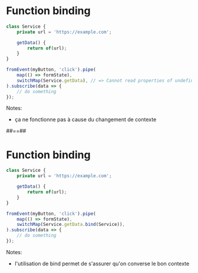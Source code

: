 # Function binding

```typescript
class Service {
    private url = 'https://example.com';

    getData() {
        return of(url);
    }
}

fromEvent(myButton, 'click').pipe(
    map(() => formState),
    switchMap(Service.getData), // => Cannot read properties of undefined (reading 'url') 
).subscribe(data => {
    // do something
});
```

Notes:

- ça ne fonctionne pas à cause du changement de contexte

##==##

# Function binding

```typescript
class Service {
    private url = 'https://example.com';

    getData() {
        return of(url);
    }
}

fromEvent(myButton, 'click').pipe(
    map(() => formState),
    switchMap(Service.getData.bind(Service)),
).subscribe(data => {
    // do something
});
```

Notes:

- l'utilisation de bind permet de s'assurer qu'on converse le bon contexte

